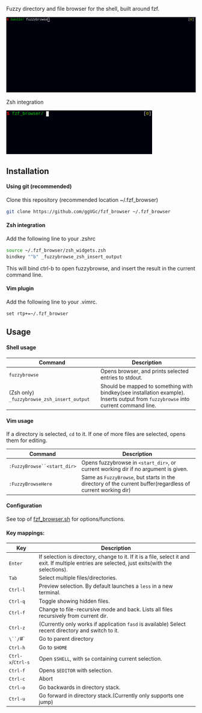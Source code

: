 
Fuzzy directory and file browser for the shell, built around fzf.

![](doc/fzfbrowcast1.gif)

Zsh integration

![](doc/zsh_example.gif)


Installation
------------

#### Using git (recommended)

Clone this repository (recommended location ~/.fzf_browser)
```sh
git clone https://github.com/ggVGc/fzf_browser ~/.fzf_browser
```

#### Zsh integration

Add the following line to your .zshrc
```sh
source ~/.fzf_browser/zsh_widgets.zsh
bindkey "^b" _fuzzybrowse_zsh_insert_output
```
This will bind ctrl-b to open fuzzybrowse, and insert the result in the current command line.


#### Vim plugin

Add the following line to your .vimrc. 
```vim
set rtp+=~/.fzf_browser
```

Usage
-----

#### Shell usage
| Command                | Description                                                      |
| -------------------------- | ---------------------------------------------------------------- |
| `fuzzybrowse`                   | Opens browser, and prints selected entries to stdout. |
| (Zsh only) `_fuzzybrowse_zsh_insert_output`| Should be mapped to something with bindkey(see installation example). Inserts output from `fuzzybrowse` into current command line. |

#### Vim usage
If a directory is selected, `cd` to it. If one of more files are selected, opens them for editing.

| Command                                | Description                                                      |
| -------------------------------------- | ---------------------------------------------------------------- |
| `:FuzzyBrowse``<start_dir>`           | Opens fuzzybrowse in `<start_dir>`, or current working dir if no argument is given. |
| `:FuzzyBrowseHere`                     | Same as `FuzzyBrowse`, but starts in the directory of the current buffer(regardless of current working dir) |



#### Configuration
See top of [fzf_browser.sh](https://github.com/ggVGc/fzf_browser/blob/master/fzf_browser.sh) for options/functions.

#### Key mappings:

| Key                                | Description                                                      |
| -------------------------------------- | ---------------------------------------------------------------- |
| `Enter` | If selection is directory, change to it. If it is a file, select it and exit. If multiple entries are selected, just exits(with the selections).|
| `Tab` | Select multiple files/directories.|
| `Ctrl-l` | Preview selection. By default launches a `less` in a new terminal.|
| `Ctrl-q` | Toggle showing hidden files.|
| `Ctrl-f` | Change to file-recursive mode and back. Lists all files recursively from current dir.|
| `Ctrl-z` | (Currently only works if application `fasd` is available) Select recent directory and switch to it. |
| `\``/`#` | Go to parent directory|
| `Ctrl-h` | Go to `$HOME`|
| `Ctrl-x`/`Ctrl-s` | Open `$SHELL`, with `$e` containing current selection.|
| `Ctrl-f` | Opens `$EDITOR` with selection.|
| `Ctrl-c` | Abort|
| `Ctrl-o` | Go backwards in directory stack.|
| `Ctrl-u` | Go forward in directory stack.(Currently only supports one jump)|

